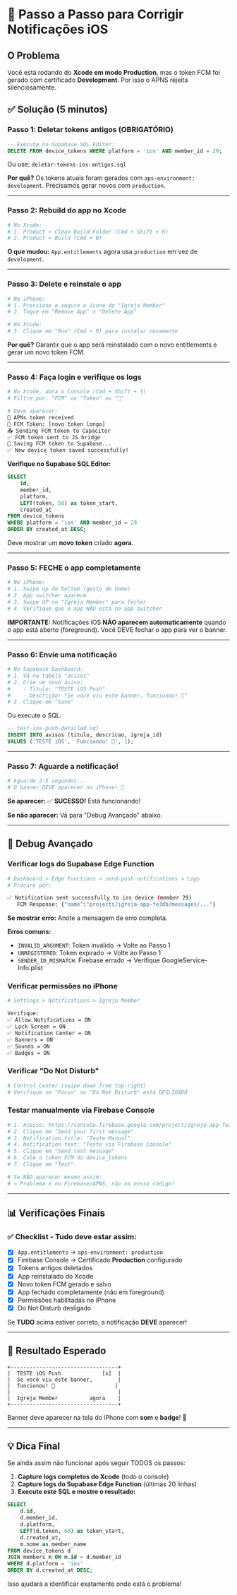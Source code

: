# 🎯 Passo a Passo para Corrigir Notificações iOS

## O Problema
Você está rodando do **Xcode em modo Production**, mas o token FCM foi gerado com certificado **Development**. Por isso o APNS rejeita silenciosamente.

## ✅ Solução (5 minutos)

### Passo 1: Deletar tokens antigos (OBRIGATÓRIO)

```sql
-- Execute no Supabase SQL Editor:
DELETE FROM device_tokens WHERE platform = 'ios' AND member_id = 29;
```

Ou use: `deletar-tokens-ios-antigos.sql`

**Por quê?** Os tokens atuais foram gerados com `aps-environment: development`. Precisamos gerar novos com `production`.

---

### Passo 2: Rebuild do app no Xcode

```bash
# No Xcode:
# 1. Product > Clean Build Folder (Cmd + Shift + K)
# 2. Product > Build (Cmd + B)
```

**O que mudou:** `App.entitlements` agora usa `production` em vez de `development`.

---

### Passo 3: Delete e reinstale o app

```bash
# No iPhone:
# 1. Pressione e segure o ícone do "Igreja Member"
# 2. Toque em "Remove App" > "Delete App"

# No Xcode:
# 3. Clique em "Run" (Cmd + R) para instalar novamente
```

**Por quê?** Garantir que o app será reinstalado com o novo entitlements e gerar um novo token FCM.

---

### Passo 4: Faça login e verifique os logs

```bash
# No Xcode, abra o Console (Cmd + Shift + Y)
# Filtre por: "FCM" ou "Token" ou "📱"

# Deve aparecer:
📱 APNs token received
🔑 FCM Token: [novo token longo]
📤 Sending FCM token to Capacitor
✅ FCM token sent to JS bridge
💾 Saving FCM token to Supabase...
✅ New device token saved successfully!
```

**Verifique no Supabase SQL Editor:**
```sql
SELECT 
    id, 
    member_id, 
    platform,
    LEFT(token, 50) as token_start,
    created_at
FROM device_tokens
WHERE platform = 'ios' AND member_id = 29
ORDER BY created_at DESC;
```

Deve mostrar um **novo token** criado **agora**.

---

### Passo 5: FECHE o app completamente

```bash
# No iPhone:
# 1. Swipe up do bottom (gesto de home)
# 2. App switcher aparece
# 3. Swipe UP no "Igreja Member" para fechar
# 4. Verifique que o app NÃO está no app switcher
```

**IMPORTANTE:** Notificações iOS **NÃO aparecem automaticamente** quando o app está aberto (foreground). Você DEVE fechar o app para ver o banner.

---

### Passo 6: Envie uma notificação

```bash
# No Supabase Dashboard:
# 1. Vá na tabela "avisos"
# 2. Crie um novo aviso:
#    - Título: "TESTE iOS Push"
#    - Descrição: "Se você viu este banner, funcionou! 🎉"
# 3. Clique em "Save"
```

Ou execute o SQL:
```sql
-- test-ios-push-detailed.sql
INSERT INTO avisos (titulo, descricao, igreja_id)
VALUES ('TESTE iOS', 'Funcionou! 🎉', 1);
```

---

### Passo 7: Aguarde a notificação!

```bash
# Aguarde 2-5 segundos...
# O banner DEVE aparecer no iPhone! 🎉
```

**Se aparecer:** ✅ **SUCESSO!** Está funcionando!

**Se não aparecer:** Vá para "Debug Avançado" abaixo.

---

## 🐛 Debug Avançado

### Verificar logs do Supabase Edge Function

```bash
# Dashboard > Edge Functions > send-push-notifications > Logs
# Procure por:

✅ Notification sent successfully to ios device (member 29)
   FCM Response: {"name":"projects/igreja-app-fe3db/messages/..."}
```

**Se mostrar erro:** Anote a mensagem de erro completa.

**Erros comuns:**
- `INVALID_ARGUMENT`: Token inválido → Volte ao Passo 1
- `UNREGISTERED`: Token expirado → Volte ao Passo 1
- `SENDER_ID_MISMATCH`: Firebase errado → Verifique GoogleService-Info.plist

### Verificar permissões no iPhone

```bash
# Settings > Notifications > Igreja Member

Verifique:
✅ Allow Notifications = ON
✅ Lock Screen = ON
✅ Notification Center = ON
✅ Banners = ON
✅ Sounds = ON
✅ Badges = ON
```

### Verificar "Do Not Disturb"

```bash
# Control Center (swipe down from top-right)
# Verifique se "Focus" ou "Do Not Disturb" está DESLIGADO
```

### Testar manualmente via Firebase Console

```bash
# 1. Acesse: https://console.firebase.google.com/project/igreja-app-fe3db/notification
# 2. Clique em "Send your first message"
# 3. Notification title: "Teste Manual"
# 4. Notification text: "Teste via Firebase Console"
# 5. Clique em "Send test message"
# 6. Cole o token FCM do device_tokens
# 7. Clique em "Test"

# Se NÃO aparecer mesmo assim:
# → Problema é no Firebase/APNS, não no nosso código!
```

---

## 📊 Verificações Finais

### ✅ Checklist - Tudo deve estar assim:

- [x] `App.entitlements` → `aps-environment: production`
- [x] Firebase Console → Certificado **Production** configurado
- [x] Tokens antigos deletados
- [x] App reinstalado do Xcode
- [x] Novo token FCM gerado e salvo
- [x] App fechado completamente (não em foreground)
- [x] Permissões habilitadas no iPhone
- [x] Do Not Disturb desligado

Se **TUDO** acima estiver correto, a notificação **DEVE** aparecer!

---

## 🎉 Resultado Esperado

```
+----------------------------------+
|  TESTE iOS Push             [x]  |
|  Se você viu este banner,        |
|  funcionou! 🎉                   |
|                                  |
|  Igreja Member          agora    |
+----------------------------------+
```

Banner deve aparecer na tela do iPhone com **som** e **badge**! 🚀

---

## 💡 Dica Final

Se ainda assim não funcionar após seguir TODOS os passos:

1. **Capture logs completos do Xcode** (todo o console)
2. **Capture logs do Supabase Edge Function** (últimas 20 linhas)
3. **Execute este SQL e mostre o resultado:**

```sql
SELECT 
    d.id,
    d.member_id,
    d.platform,
    LEFT(d.token, 60) as token_start,
    d.created_at,
    m.nome as member_name
FROM device_tokens d
JOIN members m ON m.id = d.member_id
WHERE d.platform = 'ios'
ORDER BY d.created_at DESC;
```

Isso ajudará a identificar exatamente onde está o problema!
